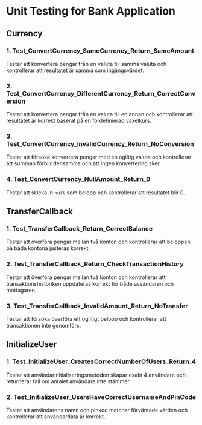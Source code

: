 # Unit Testing for Bank Application

## Currency

### 1. Test_ConvertCurrency_SameCurrency_Return_SameAmount
Testar att konvertera pengar från en valuta till samma valuta och kontrollerar att resultatet är samma som ingångsvärdet.

### 2. Test_ConvertCurrency_DifferentCurrency_Return_CorrectConversion
Testar att konvertera pengar från en valuta till en annan och kontrollerar att resultatet är korrekt baserat på en fördefinierad växelkurs.

### 3. Test_ConvertCurrency_InvalidCurrency_Return_NoConversion
Testar att försöka konvertera pengar med en ogiltig valuta och kontrollerar att summan förblir densamma och att ingen konvertering sker.

### 4. Test_ConvertCurrency_NullAmount_Return_0
Testar att skicka in `null` som belopp och kontrollerar att resultatet blir 0.

## TransferCallback

### 1. Test_TransferCallback_Return_CorrectBalance
Testar att överföra pengar mellan två konton och kontrollerar att beloppen på båda kontona justeras korrekt.

### 2. Test_TransferCallback_Return_CheckTransactionHistory
Testar att överföra pengar mellan två konton och kontrollerar att transaktionshistoriken uppdateras korrekt för både avsändaren och mottagaren.

### 3. Test_TransferCallback_InvalidAmount_Return_NoTransfer
Testar att försöka överföra ett ogiltigt belopp och kontrollerar att transaktionen inte genomförs.

## InitializeUser

### 1. Test_InitializeUser_CreatesCorrectNumberOfUsers_Return_4
Testar att användarinitialiseringsmetoden skapar exakt 4 användare och returnerar fail om antalet användare inte stämmer.

### 2. Test_InitializeUser_UsersHaveCorrectUsernameAndPinCode
Testar att användarens namn och pinkod matchar förväntade värden och kontrollerar att användardata är korrekt.

